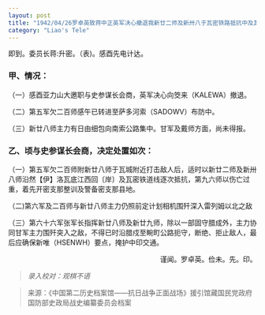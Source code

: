 ```yaml
---
layout: post
title: "1942/04/26罗卓英致蒋中正英军决心撤退我新廿二师及新卅八于瓦密铁路抵抗中及其他撤退情况"
category: "Liao's Tele"
---
```

即到。委员长蒋:升密。（表)。感酉先电计达。

### 甲、情况：
（一）感酉亚力山大邀职与史参谋长会商，英军决心向筊来（KALEWA）撤退。

（二）第五军欠二百师感午已转进至萨多河索（SADOWV）布防中。

（三）新廿八师主力有日由细包向南索公路集中。甘军及戴师方面，尚未得报。

### 乙、顷与史参谋长会商，决定处置如次：

（一）第五军欠二百师附新廿八师于瓦城附近打击敌人后，适时以新廿二师及新卅八师沿然【伊】洛瓦底江西回〔岸〕及瓦密铁道线逐次抵抗，第九六师以伤亡过重，着先开密支那整训及警备密支那县地。

（二)第六军及二百师与新廿八师主力仍照前定计划相机围歼深入雷列姆以北之敌

（三）第六十六军张军长指挥新廿八师及新廿九师，除以一部固守腊成外，主力协同甘军主力围歼突入之敌，不得已时沿腊戍至畹町公路扼守，断绝、拒止敌人，最后应确保新唯（HSENWH）要点，掩护中印交通。


<p align="right"\>谨闻。罗卓英。俭未。先。印。
</p\>


>*录入校对：观棋不语*

> 来源：《中国第二历史档案馆——抗日战争正面战场》援引馆藏国民党政府国防部史政局战史编纂委员会档案
